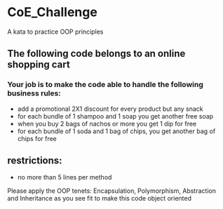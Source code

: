# CoE_Challenge
A kata to practice OOP principles

## The following code belongs to an online shopping cart

### Your job is to make the code able to handle the following business rules:

* add a promotional 2X1 discount for every product but any snack
* for each bundle of 1 shampoo and 1 soap you get another free soap
* when you buy 2 bags of nachos or more you get 1 dip for free
* for each bundle of 1 soda and 1 bag of chips, you get another bag of chips for free

## restrictions: 
* no more than 5 lines per method

Please apply the OOP tenets: Encapsulation, Polymorphism, 
Abstraction and Inheritance as you see fit to make this code
object oriented 
